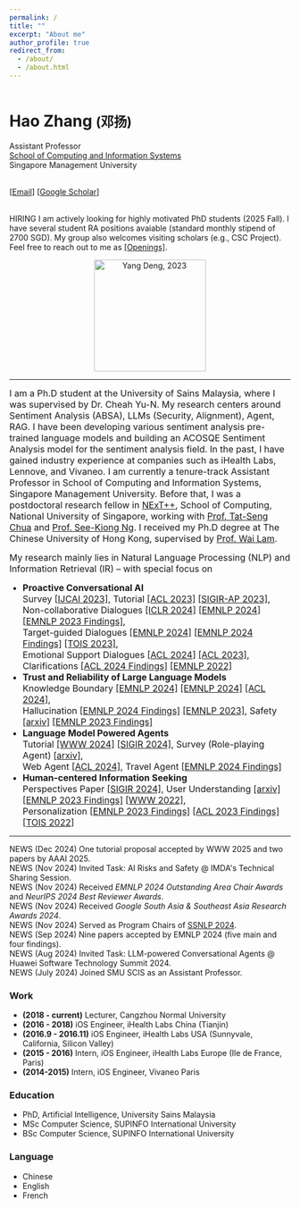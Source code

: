 ```yaml
---
permalink: /
title: ""
excerpt: "About me"
author_profile: true
redirect_from: 
  - /about/
  - /about.html
---
```


<header></header>
  
  <h1>
    Hao Zhang <small>(邓扬)</small>
</h1>
<div class="row">
    <div class="col-sm-7">
        <p>
            Assistant Professor<br>
            <a href="https://computing.smu.edu.sg/people/full-time-faculty">School of Computing and Information Systems</a><br>
            Singapore Management University<br>
        </p>
        <p>
            <br>
            [<a href="mailto:dengyang17dydy@gmail.com">Email</a>]
            [<a href="https://scholar.google.com/citations?user=OshWT3UAAAAJ">Google Scholar</a>]
        </p>
        <p>
            <br>
            <span class="label label-danger">HIRING</span> I am actively looking for highly motivated PhD students (2025 Fall). I have several student RA positions avaiable (standard monthly stipend of 2700 SGD). My group also welcomes visiting scholars (e.g., CSC Project). Feel free to reach out to me as <a href="https://dengyang17.github.io/files/Openings.pdf">[Openings]</a>.<br>
        </p>
    </div>
    <div class=" col-sm-5" align="middle">
        <img src="assets/img/dengyang23.jpeg" class="img-responsive img-circle" alt="Yang Deng, 2023" width="200">
    </div>
</div>
<hr>
<p>
    <font size="3">
        I am a Ph.D student at the University of Sains Malaysia, where I was supervised by Dr. Cheah Yu-N. My research centers around Sentiment Analysis (ABSA), LLMs (Security, Alignment), Agent, RAG. I have been developing various sentiment analysis pre-trained language models and building an ACOSQE Sentiment Analysis model for the sentiment analysis field. In the past, I have gained industry experience at companies such as iHealth Labs, Lennove, and Vivaneo. I am currently a tenure-track Assistant Professor in School of Computing and Information Systems, Singapore Management University. Before that, I was a postdoctoral research fellow in <a href="https://www.nextcenter.org/">NExT++</a>, School of Computing, National University of Singapore, working with <a href="https://www.chuatatseng.com/">Prof. Tat-Seng Chua</a> and <a href="https://www.comp.nus.edu.sg/~ngsk/">Prof. See-Kiong Ng</a>. I received my Ph.D degree at The Chinese University of Hong Kong, supervised by <a href="https://www1.se.cuhk.edu.hk/~textmine/">Prof. Wai Lam</a>.
    </font>
</p>
<p>
    <font size="3">
        My research mainly lies in Natural Language Processing (NLP) and Information Retrieval (IR) – with special focus on 
        <ul>
            <li> <b>Proactive Conversational AI</b><br>Survey <a href="https://arxiv.org/abs/2305.02750">[IJCAI 2023]</a>, Tutorial <a href="https://dengyang17.github.io/files/ACL2023-Tutorial-ConvAI.pdf">[ACL 2023]</a> <a href="https://dengyang17.github.io/files/SIGIRAP2023-Tutorial-ConvAI.pdf">[SIGIR-AP 2023]</a>,<br>Non-collaborative Dialogues <a href="https://openreview.net/forum?id=MCNqgUFTHI">[ICLR 2024]</a> <a href="https://arxiv.org/abs/2403.06769">[EMNLP 2024]</a> <a href="https://aclanthology.org/2023.findings-emnlp.711/">[EMNLP 2023 Findings]</a>,<br>Target-guided Dialogues <a href="https://aclanthology.org/2024.emnlp-main.1175/">[EMNLP 2024]</a> <a href="https://aclanthology.org/2024.findings-emnlp.829/">[EMNLP 2024 Findings]</a> <a href="https://arxiv.org/abs/2204.06923">[TOIS 2023]</a>,<br>Emotional Support Dialogues <a href="https://aclanthology.org/2024.acl-long.611/">[ACL 2024]</a> <a href="https://aclanthology.org/2023.acl-long.225/">[ACL 2023]</a>,<br>Clarifications <a href="https://aclanthology.org/2024.findings-acl.632/">[ACL 2024 Findings]</a> <a href="https://aclanthology.org/2022.emnlp-main.469/">[EMNLP 2022]</a></li>
            <li> <b>Trust and Reliability of Large Language Models</b><br>Knowledge Boundary <a href="https://arxiv.org/abs/2402.15062">[EMNLP 2024]</a> <a href="https://arxiv.org/abs/2403.05330">[EMNLP 2024]</a> <a href="https://aclanthology.org/2024.acl-long.578/">[ACL 2024]</a>,<br>Hallucination <a href="https://arxiv.org/abs/2409.14399">[EMNLP 2024 Findings]</a> <a href="https://aclanthology.org/2023.emnlp-main.390/">[EMNLP 2023]</a>, Safety <a href="https://arxiv.org/pdf/2405.13820">[arxiv]</a> <a href="https://aclanthology.org/2023.findings-emnlp.143/">[EMNLP 2023 Findings]</a></li>
            <li> <b>Language Model Powered Agents</b><br>Tutorial <a href="https://llmagenttutorial.github.io/">[WWW 2024]</a> <a href="https://llmagenttutorial.github.io/sigir2024">[SIGIR 2024]</a>, Survey (Role-playing Agent) <a href="https://arxiv.org/abs/2407.11484">[arxiv]</a>,<br>Web Agent <a href="https://aclanthology.org/2024.acl-long.477/">[ACL 2024]</a>, Travel Agent <a href="https://arxiv.org/abs/2406.12639">[EMNLP 2024 Findings]</a></li>
            <li> <b>Human-centered Information Seeking</b><br>Perspectives Paper <a href="https://arxiv.org/abs/2404.12670">[SIGIR 2024]</a>, User Understanding <a href="https://arxiv.org/abs/2404.03304">[arxiv]</a> <a href="https://aclanthology.org/2023.findings-emnlp.806/">[EMNLP 2023 Findings]</a> <a href="https://arxiv.org/abs/2202.02912">[WWW 2022]</a>,<br>Personalization <a href="https://aclanthology.org/2023.findings-emnlp.641/">[EMNLP 2023 Findings]</a> <a href="https://aclanthology.org/2023.findings-acl.462/">[ACL 2023 Findings]</a> <a href="https://arxiv.org/abs/2112.13556">[TOIS 2022]</a></li>
        </ul>
    </font>
</p>
<hr>
<p>
    <span class="label label-danger">NEWS</span> (Dec 2024) One tutorial proposal accepted by WWW 2025 and two papers by AAAI 2025.<br>
    <span class="label label-danger">NEWS</span> (Nov 2024) Invited Task: AI Risks and Safety @ IMDA's Technical Sharing Session.<br>
    <span class="label label-danger">NEWS</span> (Nov 2024) Received <i>EMNLP 2024 Outstanding Area Chair Awards</i> and <i>NeurIPS 2024 Best Reviewer Awards</i>.<br>
    <span class="label label-danger">NEWS</span> (Nov 2024) Received <i>Google South Asia & Southeast Asia Research Awards 2024</i>.<br>
    <span class="label label-danger">NEWS</span> (Nov 2024) Served as Program Chairs of <a href="https://wing-nus.github.io/SSNLP-2024/">SSNLP 2024</a>.<br>
    <span class="label label-danger">NEWS</span> (Sep 2024) Nine papers accepted by EMNLP 2024 (five main and four findings).<br>
    <span class="label label-danger">NEWS</span> (Aug 2024) Invited Task: LLM-powered Conversational Agents @ Huawei Software Technology Summit 2024.<br>
    <span class="label label-danger">NEWS</span> (July 2024) Joined SMU SCIS as an Assistant Professor.<br>
</p>


### Work
 - **(2018 - current)** Lecturer, Cangzhou Normal University
 - **(2016 - 2018)** iOS Engineer, iHealth Labs China (Tianjin)
 - **(2016.9 - 2016.11)** iOS Engineer, iHealth Labs USA (Sunnyvale, California, Silicon Valley)
 - **(2015 - 2016)** Intern, iOS Engineer, iHealth Labs Europe (Ile de France, Paris)
 - **(2014-2015)** Intern, iOS Engineer, Vivaneo Paris

### Education
 - PhD, Artificial Intelligence, University Sains Malaysia
 - MSc Computer Science, SUPINFO International University
 - BSc Computer Science, SUPINFO International University

### Language
 - Chinese
 - English
 - French
